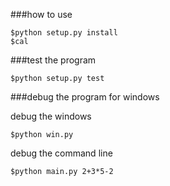 ###how to use
	
	$python setup.py install
	$cal

###test the program

	$python setup.py test


###debug the program for windows
	
debug the windows
	
	$python win.py

debug the command line
	
	$python main.py 2+3*5-2
